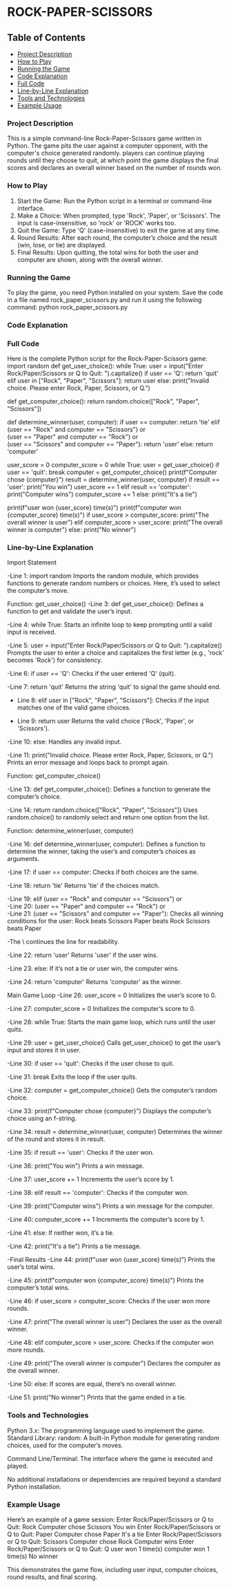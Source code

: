 # ROCK-PAPER-SCISSORS

## Table of Contents
- [Project Description](#Project-Description)
- [How to Play](#How-to-Play)
- [Running the Game](#Running-the-Game)
- [Code Explanation](#Code-Explanation)
- [Full Code](#Full-Code)
- [Line-by-Line Explanation](#Line-by-Line-Explanation)
- [Tools and Technologies](#Tools-and-Technologies)
- [Example Usage](#Example-Usage)

### Project Description
This is a simple command-line Rock-Paper-Scissors game written in Python. The game pits the user against a computer opponent, with the computer's choice generated randomly. players can continue playing rounds until they choose to quit, at which point the game displays the final scores and declares an overall winner based on the number of rounds won.

### How to Play
1. Start the Game: Run the Python script in a terminal or command-line interface.
2. Make a Choice: When prompted, type 'Rock', 'Paper', or 'Scissors'. The input is case-insensitive, so 'rock' or 'ROCK' works too.
3. Quit the Game: Type 'Q' (case-insensitive) to exit the game at any time.
4. Round Results: After each round, the computer’s choice and the result (win, lose, or tie) are displayed.
5. Final Results: Upon quitting, the total wins for both the user and computer are shown, along with the overall winner.

### Running the Game
To play the game, you need Python installed on your system. Save the code in a file named rock_paper_scissors.py and run it using the following command:
python rock_paper_scissors.py

### Code Explanation
### Full Code
Here is the complete Python script for the Rock-Paper-Scissors game:
import random
def get_user_choice():
    while True:
        user = input("Enter Rock/Paper/Scissors or Q to Quit: ").capitalize()
        if user == 'Q':
            return 'quit'
        elif user in ["Rock", "Paper", "Scissors"]:
            return user
        else:
            print("Invalid choice. Please enter Rock, Paper, Scissors, or Q.")

def get_computer_choice():
    return random.choice(["Rock", "Paper", "Scissors"])

def determine_winner(user, computer):
    if user == computer:
        return 'tie'
    elif (user == "Rock" and computer == "Scissors") or \
         (user == "Paper" and computer == "Rock") or \
         (user == "Scissors" and computer == "Paper"):
        return 'user'
    else:
        return 'computer'

user_score = 0
computer_score = 0
while True:
    user = get_user_choice()
    if user == 'quit':
        break
    computer = get_computer_choice()
    print(f"Computer chose {computer}")
    result = determine_winner(user, computer)
    if result == 'user':
        print("You win")
        user_score += 1
    elif result == 'computer':
        print("Computer wins")
        computer_score += 1
    else:
        print("It's a tie")

print(f"user won {user_score} time(s)")
print(f"computer won {computer_score} time(s)")
if user_score > computer_score:
    print("The overall winner is user")
elif computer_score > user_score:
    print("The overall winner is computer")
else:
    print("No winner")

### Line-by-Line Explanation
Import Statement

-Line 1: import random
Imports the random module, which provides functions to generate random numbers or choices. Here, it’s used to select the computer’s move.

Function: get_user_choice()
-Line 3: def get_user_choice():
Defines a function to get and validate the user’s input.

-Line 4: while True:
Starts an infinite loop to keep prompting until a valid input is received.

-Line 5: user = input("Enter Rock/Paper/Scissors or Q to Quit: ").capitalize()
Prompts the user to enter a choice and capitalizes the first letter (e.g., 'rock' becomes 'Rock') for consistency.

-Line 6: if user == 'Q':
Checks if the user entered 'Q' (quit).

-Line 7: return 'quit'
Returns the string 'quit' to signal the game should end.

- Line 8: elif user in ["Rock", "Paper", "Scissors"]:
Checks if the input matches one of the valid game choices.

- Line 9: return user
Returns the valid choice ('Rock', 'Paper', or 'Scissors').

-Line 10: else:
Handles any invalid input.

-Line 11: print("Invalid choice. Please enter Rock, Paper, Scissors, or Q.")
Prints an error message and loops back to prompt again.

Function: get_computer_choice()

-Line 13: def get_computer_choice():
Defines a function to generate the computer’s choice.

-Line 14: return random.choice(["Rock", "Paper", "Scissors"])
Uses random.choice() to randomly select and return one option from the list.

Function: determine_winner(user, computer)

-Line 16: def determine_winner(user, computer):
Defines a function to determine the winner, taking the user’s and computer’s choices as arguments.

-Line 17: if user == computer:
Checks if both choices are the same.

-Line 18: return 'tie'
Returns 'tie' if the choices match.

-Line 19: elif (user == "Rock" and computer == "Scissors") or \
-Line 20: (user == "Paper" and computer == "Rock") or \
-Line 21: (user == "Scissors" and computer == "Paper"):
Checks all winning conditions for the user:
Rock beats Scissors
Paper beats Rock
Scissors beats Paper

-The \ continues the line for readability.

-Line 22: return 'user'
Returns 'user' if the user wins.

-Line 23: else:
If it’s not a tie or user win, the computer wins.

-Line 24: return 'computer'
Returns 'computer' as the winner.

Main Game Loop
-Line 26: user_score = 0
Initializes the user’s score to 0.

-Line 27: computer_score = 0
Initializes the computer’s score to 0.

-Line 28: while True:
Starts the main game loop, which runs until the user quits.

-Line 29: user = get_user_choice()
Calls get_user_choice() to get the user’s input and stores it in user.

-Line 30: if user == 'quit':
Checks if the user chose to quit.

-Line 31: break
Exits the loop if the user quits.

-Line 32: computer = get_computer_choice()
Gets the computer’s random choice.

-Line 33: print(f"Computer chose {computer}")
Displays the computer’s choice using an f-string.

-Line 34: result = determine_winner(user, computer)
Determines the winner of the round and stores it in result.

-Line 35: if result == 'user':
Checks if the user won.

-Line 36: print("You win")
Prints a win message.

-Line 37: user_score += 1
Increments the user’s score by 1.

-Line 38: elif result == 'computer':
Checks if the computer won.

-Line 39: print("Computer wins")
Prints a win message for the computer.

-Line 40: computer_score += 1
Increments the computer’s score by 1.

-Line 41: else:
If neither won, it’s a tie.

-Line 42: print("It's a tie")
Prints a tie message.

-Final Results
-Line 44: print(f"user won {user_score} time(s)")
Prints the user’s total wins.

-Line 45: print(f"computer won {computer_score} time(s)")
Prints the computer’s total wins.

-Line 46: if user_score > computer_score:
Checks if the user won more rounds.

-Line 47: print("The overall winner is user")
Declares the user as the overall winner.

-Line 48: elif computer_score > user_score:
Checks if the computer won more rounds.

-Line 49: print("The overall winner is computer")
Declares the computer as the overall winner.

-Line 50: else:
If scores are equal, there’s no overall winner.

-Line 51: print("No winner")
Prints that the game ended in a tie.

### Tools and Technologies

Python 3.x: The programming language used to implement the game.
Standard Library:
random: A built-in Python module for generating random choices, used for the computer’s moves.


Command Line/Terminal: The interface where the game is executed and played.

No additional installations or dependencies are required beyond a standard Python installation.

### Example Usage
Here’s an example of a game session:
Enter Rock/Paper/Scissors or Q to Quit: Rock
Computer chose Scissors
You win
Enter Rock/Paper/Scissors or Q to Quit: Paper
Computer chose Paper
It's a tie
Enter Rock/Paper/Scissors or Q to Quit: Scissors
Computer chose Rock
Computer wins
Enter Rock/Paper/Scissors or Q to Quit: Q
user won 1 time(s)
computer won 1 time(s)
No winner

This demonstrates the game flow, including user input, computer choices, round results, and final scoring.

